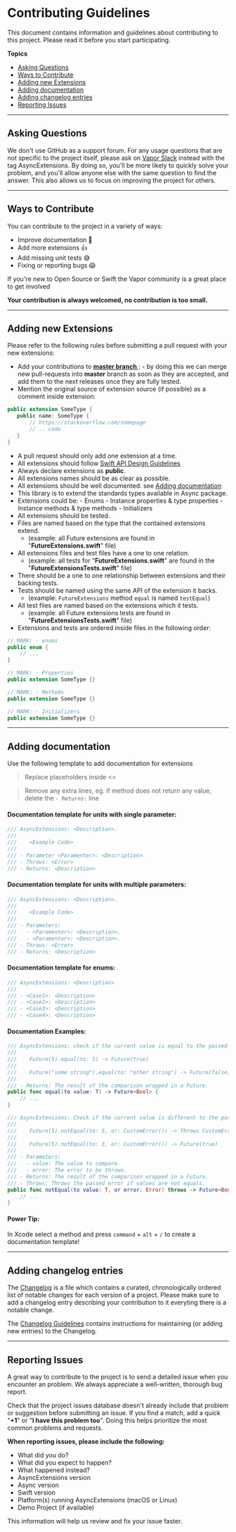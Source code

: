 # Contributing Guidelines

This document contains information and guidelines about contributing to this project. Please read it before you start participating.

**Topics**

* [Asking Questions](#asking-questions)
* [Ways to Contribute](#ways-to-contribute)
* [Adding new Extensions](#adding-new-extensions)
* [Adding documentation](#adding-documentation)
* [Adding changelog entries](#adding-changelog-entries)
* [Reporting Issues](#reporting-issues)

---

## Asking Questions

We don't use GitHub as a support forum.
For any usage questions that are not specific to the project itself, please ask on [Vapor Slack](https://vapor.team) instead with the tag AsyncExtensions.
By doing so, you'll be more likely to quickly solve your problem, and you'll allow anyone else with the same question to find the answer.
This also allows us to focus on improving the project for others.

---

## Ways to Contribute

You can contribute to the project in a variety of ways:

* Improve documentation 🙏
* Add more extensions 👍
* Add missing unit tests 😅
* Fixing or reporting bugs 😱

If you're new to Open Source or Swift the Vapor community is a great place to get involved

**Your contribution is always welcomed, no contribution is too small.**

---

## Adding new Extensions

Please refer to the following rules before submitting a pull request with your new extensions:

* Add your contributions to [**master branch** ](https://github.com/vapor-community/async-extensions/tree/master): - by doing this we can merge new pull-requests into **master** branch as soon as they are accepted, and add them to the next releases once they are fully tested.
* Mention the original source of extension source (if possible) as a comment inside extension:

```swift
public extension SomeType {
   public name: SomeType {
       // https://stackoverflow.com/somepage
       // .. code
   }
}
```

* A pull request should only add one extension at a time.
* All extensions should follow [Swift API Design Guidelines](https://developer.apple.com/videos/play/wwdc2016/403/)
* Always declare extensions as **public**.
* All extensions names should be as clear as possible.
* All extensions should be well documented. see [Adding documentation](#adding-documentation)
* This library is to extend the standards types available in Async package.
* Extensions could be: - Enums - Instance properties & type properties - Instance methods & type methods - Initializers
* All extensions should be tested.
* Files are named based on the type that the contained extensions extend.
  * (example: all Future extensions are found in "**FutureExtensions.swift**" file)
* All extensions files and test files have a one to one relation.
  * (example: all tests for "**FutureExtensions.swift**" are found in the "**FutureExtensionsTests.swift**" file)
* There should be a one to one relationship between extensions and their backing tests.
* Tests should be named using the same API of the extension it backs.
  * (example: `FutureExtensions` method `equal` is named `testEqual`)
* All test files are named based on the extensions which it tests.
  * (example: all Future extensions tests are found in "**FutureExtensionsTests.swift**" file)
* Extensions and tests are ordered inside files in the following order:

```swift
// MARK: - enums
public enum {
    // ...
}

// MARK: - Properties
public extension SomeType {}

// MARK: - Methods
public extension SomeType {}

// MARK: - Initializers
public extension SomeType {}
```

---

## Adding documentation

Use the following template to add documentation for extensions

> Replace placeholders inside <>

> Remove any extra lines, eg. if method does not return any value, delete the `- Returns:` line

#### Documentation template for units with single parameter:

```swift
/// AsyncExtensions: <Description>.
///
///    <Example Code>
///
/// - Parameter <Paramenter>: <Description>.
/// - Throws: <Error>
/// - Returns: <Description>
```

#### Documentation template for units with multiple parameters:

```swift
/// AsyncExtensions: <Description>.
///
///    <Example Code>
///
/// - Parameters:
///   - <Paramenter>: <Description>.
///   - <Paramenter>: <Description>.
/// - Throws: <Error>
/// - Returns: <Description>
```

#### Documentation template for enums:

```swift
/// AsyncExtensions: <Description>.
///
/// - <Case1>: <Description>
/// - <Case2>: <Description>
/// - <Case3>: <Description>
/// - <Case4>: <Description>
```

#### Documentation Examples:

```swift
/// AsyncExtensions: check if the current value is equal to the passed value.
///
///    Future(5).equal(to: 5) -> Future(true)
///
///    Future("some string").equal(to: "other string") -> Future(false)
///
/// - Returns: The result of the comparison wrapped in a Future.
public func equal(to value: T) -> Future<Bool> {
    // ...
}

/// AsyncExtensions: Check if the current value is different to the passed value.
///
///    Future(5).notEqual(to: 5, or: CustomError()) -> Throws CustomError
///
///    Future(5).notEqual(to: 3, or: CustomError()) -> Future(true)
///
/// - Parameters:
///   - value: The value to compare.
///   - error: The error to be thrown.
/// - Returns: The result of the comparison wrapped in a Future.
/// - Throws: Throws the passed error if values are not equals.
public func notEqual(to value: T, or error: Error) throws -> Future<Bool> {
    // ...
}
```

#### Power Tip:

In Xcode select a method and press `command` + `alt` + `/` to create a documentation template!

---

## Adding changelog entries

The [Changelog](https://github.com/vapor-community/async-extensions/blob/master/CHANGELOG.md) is a file which contains a curated, chronologically ordered list of notable changes for each version of a project. Please make sure to add a changelog entry describing your contribution to it everyting there is a notable change.

The [Changelog Guidelines](https://github.com/vapor-community/async-extensions/blob/master/CHANGELOG_GUIDELINES.md) contains instructions for maintaining (or adding new entries) to the Changelog.

---

## Reporting Issues

A great way to contribute to the project is to send a detailed issue when you encounter an problem.
We always appreciate a well-written, thorough bug report.

Check that the project issues database doesn't already include that problem or suggestion before submitting an issue.
If you find a match, add a quick "**+1**" or "**I have this problem too**".
Doing this helps prioritize the most common problems and requests.

**When reporting issues, please include the following:**

* What did you do?
* What did you expect to happen?
* What happened instead?
* AsyncExtensions version
* Async version
* Swift version
* Platform(s) running AsyncExtensions (macOS or Linux)
* Demo Project (if available)

This information will help us review and fix your issue faster.
